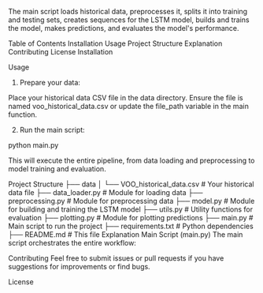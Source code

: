  The main script loads historical data, preprocesses it, splits it into training and testing sets, creates sequences for the LSTM model, builds and trains the model, makes predictions, and evaluates the model's performance.

Table of Contents
Installation
Usage
Project Structure
Explanation
Contributing
License
Installation

Usage
1. Prepare your data:

Place your historical data CSV file in the data directory. Ensure the file is named voo_historical_data.csv or update the file_path variable in the main function.

2. Run the main script:

python main.py

This will execute the entire pipeline, from data loading and preprocessing to model training and evaluation.

Project Structure
├── data
│   └── VOO_historical_data.csv      # Your historical data file
├── data_loader.py                   # Module for loading data
├── preprocessing.py                 # Module for preprocessing data
├── model.py                         # Module for building and training the LSTM model
├── utils.py                         # Utility functions for evaluation
├── plotting.py                      # Module for plotting predictions
├── main.py                          # Main script to run the project
├── requirements.txt                 # Python dependencies
├── README.md                        # This file
Explanation
Main Script (main.py)
The main script orchestrates the entire workflow:

Contributing
Feel free to submit issues or pull requests if you have suggestions for improvements or find bugs.

License
